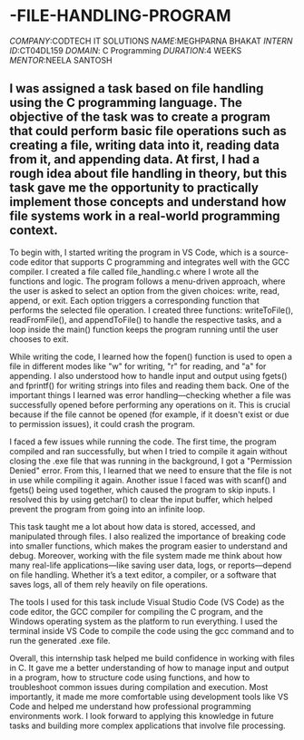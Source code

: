 # -FILE-HANDLING-PROGRAM
*COMPANY*:CODTECH IT SOLUTIONS
*NAME*:MEGHPARNA BHAKAT
*INTERN ID*:CT04DL159
*DOMAIN*: C Programming
*DURATION*:4 WEEKS
*MENTOR*:NEELA SANTOSH


## I was assigned a task based on file handling using the C programming language. The objective of the task was to create a program that could perform basic file operations such as creating a file, writing data into it, reading data from it, and appending data. At first, I had a rough idea about file handling in theory, but this task gave me the opportunity to practically implement those concepts and understand how file systems work in a real-world programming context.

To begin with, I started writing the program in VS Code, which is a source-code editor that supports C programming and integrates well with the GCC compiler. I created a file called file_handling.c where I wrote all the functions and logic. The program follows a menu-driven approach, where the user is asked to select an option from the given choices: write, read, append, or exit. Each option triggers a corresponding function that performs the selected file operation. I created three functions: writeToFile(), readFromFile(), and appendToFile() to handle the respective tasks, and a loop inside the main() function keeps the program running until the user chooses to exit.

While writing the code, I learned how the fopen() function is used to open a file in different modes like "w" for writing, "r" for reading, and "a" for appending. I also understood how to handle input and output using fgets() and fprintf() for writing strings into files and reading them back. One of the important things I learned was error handling—checking whether a file was successfully opened before performing any operations on it. This is crucial because if the file cannot be opened (for example, if it doesn't exist or due to permission issues), it could crash the program.

I faced a few issues while running the code. The first time, the program compiled and ran successfully, but when I tried to compile it again without closing the .exe file that was running in the background, I got a "Permission Denied" error. From this, I learned that we need to ensure that the file is not in use while compiling it again. Another issue I faced was with scanf() and fgets() being used together, which caused the program to skip inputs. I resolved this by using getchar() to clear the input buffer, which helped prevent the program from going into an infinite loop.

This task taught me a lot about how data is stored, accessed, and manipulated through files. I also realized the importance of breaking code into smaller functions, which makes the program easier to understand and debug. Moreover, working with the file system made me think about how many real-life applications—like saving user data, logs, or reports—depend on file handling. Whether it’s a text editor, a compiler, or a software that saves logs, all of them rely heavily on file operations.

The tools I used for this task include Visual Studio Code (VS Code) as the code editor, the GCC compiler for compiling the C program, and the Windows operating system as the platform to run everything. I used the terminal inside VS Code to compile the code using the gcc command and to run the generated .exe file.

Overall, this internship task helped me build confidence in working with files in C. It gave me a better understanding of how to manage input and output in a program, how to structure code using functions, and how to troubleshoot common issues during compilation and execution. Most importantly, it made me more comfortable using development tools like VS Code and helped me understand how professional programming environments work. I look forward to applying this knowledge in future tasks and building more complex applications that involve file processing.
